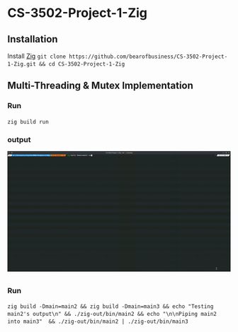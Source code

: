 # CS-3502-Project-1-Zig
## Installation
Install [Zig](https://github.com/ziglang/zig/wiki/Install-Zig-from-a-Package-Manager)
`git clone https://github.com/bearofbusiness/CS-3502-Project-1-Zig.git && cd CS-3502-Project-1-Zig`
## Multi-Threading & Mutex Implementation
### Run
`zig build run`
### output
![output](images/main1.gif)
## 
### Run
`zig build -Dmain=main2 && zig build -Dmain=main3 && echo "Testing main2's output\n" && ./zig-out/bin/main2 && echo "\n\nPiping main2 into main3"  && ./zig-out/bin/main2 | ./zig-out/bin/main3`
